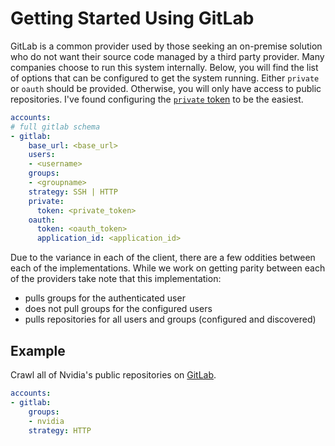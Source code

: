# Getting Started Using GitLab

GitLab is a common provider used by those seeking an on-premise solution who do not want their source code managed by a third party provider.
Many companies choose to run this system internally.
Below, you will find the list of options that can be configured to get the system running.
Either `private` or `oauth` should be provided.
Otherwise, you will only have access to public repositories.
I've found configuring the [`private` token](https://docs.gitlab.com/ee/user/profile/personal_access_tokens.html) to be the easiest.

```yaml
accounts:
# full gitlab schema
- gitlab:
    base_url: <base_url>
    users:
    - <username>
    groups:
    - <groupname>
    strategy: SSH | HTTP
    private:
      token: <private_token>
    oauth:
      token: <oauth_token>
      application_id: <application_id>
```

Due to the variance in each of the client, there are a few oddities between each of the implementations.
While we work on getting parity between each of the providers take note that this implementation:
* pulls groups for the authenticated user
* does not pull groups for the configured users
* pulls repositories for all users and groups (configured and discovered)

## Example

Crawl all of Nvidia's public repositories on [GitLab](https://gitlab.com/nvidia).

```yaml
accounts:
- gitlab:
    groups:
    - nvidia
    strategy: HTTP
```
